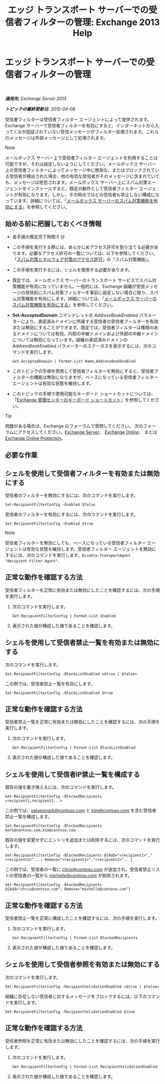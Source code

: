 ﻿---
title: 'エッジ トランスポート サーバーでの受信者フィルターの管理: Exchange 2013 Help'
TOCTitle: エッジ トランスポート サーバーでの受信者フィルターの管理
ms:assetid: f2d0041f-2872-4669-95ec-443233f4956d
ms:mtpsurl: https://technet.microsoft.com/ja-jp/library/Bb125187(v=EXCHG.150)
ms:contentKeyID: 49896552
ms.date: 05/23/2018
mtps_version: v=EXCHG.150
ms.translationtype: MT
---

# エッジ トランスポート サーバーでの受信者フィルターの管理

 

_**適用先:** Exchange Server 2013_

_**トピックの最終更新日:** 2015-04-08_

受信者フィルターは受信者フィルター エージェントによって提供されます。Exchange サーバーで受信者フィルターを有効にすると、インターネットから入ってくるが認証されていない受信メッセージがフィルター処理されます。これらのメッセージは外部メッセージとして処理されます。


> [!NOTE]
> メールボックス サーバー上で受信者フィルター エージェントを利用することは可能ですが、それは設定しないようにしてください。メールボックス サーバー上の受信者フィルターによってメッセージ中に無効な、またはブロックされている受信者が検出された場合、他の有効な受信者がそのメッセージに含まれていても、メッセージは拒否されます。メールボックス サーバー上にスパム対策エージェントをインストールすると、既定の動作として受信者フィルター エージェントが有効になります。しかし、その時点ではどの受信者も禁止しない構成になっています。詳細については、「<A href="enable-anti-spam-functionality-on-mailbox-servers-exchange-2013-help.md">メールボックス サーバーのスパム対策機能を有効にする</A>」を参照してください。



## 始める前に把握しておくべき情報

  - 各手順の推定完了時間:5 分

  - この手順を実行する際には、あらかじめアクセス許可を割り当てる必要があります。必要なアクセス許可の一覧については、以下を参照してください。「[スパム対策とマルウェア対策のアクセス許可](anti-spam-and-anti-malware-permissions-exchange-2013-help.md)」の「スパム対策機能」。

  - この手順を実行するには、シェルを使用する必要があります。

  - 既定では、メールボックス サーバーのトランスポート サービスでスパム対策機能が有効になっていません。一般的には、Exchange 組織が受信メッセージの受信前にスパム対策フィルターを事前に設定しない場合に限り、スパム対策機能を有効にします。詳細については、「[メールボックス サーバーのスパム対策機能を有効にする](enable-anti-spam-functionality-on-mailbox-servers-exchange-2013-help.md)」を参照してください。

  - **Set-AcceptedDomain** コマンドレットの *AddressBookEnabled* パラメーターにより、承認済みドメインに所属する受信者の受信者フィルターを有効または無効にすることができます。既定では、受信者フィルターは権限のあるドメインについては有効、内部の中継ドメインおよび外部の中継ドメインについては無効になっています。組織の承認済みドメインの *AddressBookEnabled* パラメーターのステータスを表示するには、次のコマンドを実行します。
    
        Get-AcceptedDomain | Format-List Name,AddressBookEnabled

  - このトピックの手順を使用して受信者フィルターを無効にすると、受信者フィルターの機能は無効になりますが、ベースになっている受信者フィルター エージェントは有効な状態を維持します。

  - このトピックの手順で使用可能なキーボード ショートカットについては、「[Exchange 管理センターのキーボード ショートカット](keyboard-shortcuts-in-the-exchange-admin-center-exchange-online-protection-help.md)」を参照してください。


> [!TIP]
> 問題がある場合は、Exchange のフォーラムで質問してください。 次のフォーラムにアクセスしてください。<A href="https://go.microsoft.com/fwlink/p/?linkid=60612">Exchange Server</A>、 <A href="https://go.microsoft.com/fwlink/p/?linkid=267542">Exchange Online</A>、 または <A href="https://go.microsoft.com/fwlink/p/?linkid=285351">Exchange Online Protection</A>。



## 必要な作業

## シェルを使用して受信者フィルターを有効または無効にする

受信者のフィルターを無効にするには、次のコマンドを実行します。

    Set-RecipientFilterConfig -Enabled $false

受信者のフィルターを有効にするには、次のコマンドを実行します。

    Set-RecipientFilterConfig -Enabled $true


> [!NOTE]
> 受信者フィルターを無効にしても、ベースになっている受信者フィルター エージェントは有効な状態を維持します。受信者フィルター エージェントを無効にするには、次のコマンドを実行します。<CODE>Disable-TransportAgent "Recipient Filter Agent"</CODE>.



## 正常な動作を確認する方法

受信者フィルターを正常に有効または無効にしたことを確認するには、次の手順を実行します。

1.  次のコマンドを実行します。
    
        Get-RecipientFilterConfig | Format-List Enabled

2.  表示された値が構成した値であることを確認します。

## シェルを使用して受信者禁止一覧を有効または無効にする

次のコマンドを実行します。

    Set-RecipientFilterConfig -BlockListEnabled <$true | $false>

この例では、受信者禁止一覧を有効にします。

    Set-RecipientFilterConfig -BlockListEnabled $true

## 正常な動作を確認する方法

受信者禁止一覧を正常に有効または無効にしたことを確認するには、次の手順を実行します。

1.  次のコマンドを実行します。
    
        Get-RecipientFilterConfig | Format-List BlockListEnabled

2.  表示された値が構成した値であることを確認します。

## シェルを使用して受信者IP禁止一覧を構成する

既存の値を置き換えるには、次のコマンドを実行します。

    Set-RecipientFilterConfig -BlockedRecipients <recipient1,recipient2...>

この例では、valuesmark@contoso.com と kim@contoso.com を含む受信者禁止一覧を構成します。

    Set-RecipientFilterConfig -BlockedRecipients mark@contoso.com,kim@contoso.com

既存の値を変更せずにエントリを追加または削除するには、次のコマンドを実行します。

    Set-RecipientFilterConfig -BlockedRecipients @{Add="<recipient1>","<recipient2>"...; Remove="<recipient1>","<recipient2>"...}

この例では、受信者の一覧に chris@contoso.com が追加され、受信者禁止リストの受信者の一覧から michelle@contoso.com が削除されます。

    Set-RecipientFilterConfig -BlockedRecipients @{Add="chris@contoso.com"; Remove="michelle@contoso.com"}

## 正常な動作を確認する方法

受信者禁止一覧を正常に構成したことを確認するには、次の手順を実行します。

1.  次のコマンドを実行します。
    
        Get-RecipientFilterConfig | Format-List BlockedRecipients

2.  表示された値が構成した値であることを確認します。

## シェルを使用して受信者参照を有効または無効にする

次のコマンドを実行します。

    Set-RecipientFilterConfig -RecipientValidationEnabled <$true | $false>

組織に存在しない受信者に対するメッセージをブロックするには、以下のコマンドを実行します。

    Set-RecipientFilterConfig -RecipientValidationEnabled $true

## 正常な動作を確認する方法

受信者参照を正常に有効または無効にしたことを確認するには、次の手順を実行します。

1.  次のコマンドを実行します。
    
        Get-RecipientFilterConfig | Format-List RecipientValidationEnabled

2.  表示された値が構成した値であることを確認します。

